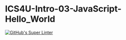 # ICS4U-Intro-03-JavaScript-Hello_World
[![GitHub's Super Linter](https://github.com/patrick-gemmell/ICS4U-Intro-03-JavaScript-Hello_World/workflows/GitHub's%20Super%20Linter/badge.svg)](https://github.com/patrick-gemmell/<ICS4U-Intro-03-JavaScript-Hello_World>/actions)
